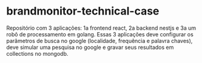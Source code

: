 # brandmonitor-technical-case
Repositório com 3 aplicações: 1a frontend react, 2a backend nestjs e 3a um robô de processamento em golang.  Essas 3 aplicações deve configurar os parâmetros de busca no google (localidade, frequência e palavra chaves), deve simular uma pesquisa no google e gravar seus resultados em collections no mongodb.
